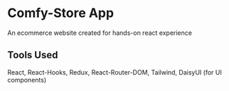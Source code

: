 # Comfy-Store App
An ecommerce website created for hands-on react experience

## Tools Used
React, React-Hooks, Redux, React-Router-DOM, Tailwind, DaisyUI (for UI components)